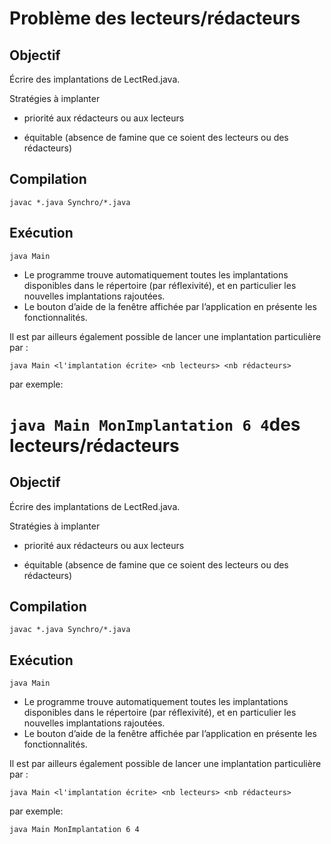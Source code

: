 Problème des lecteurs/rédacteurs
================================

Objectif
--------

Écrire des implantations de LectRed.java.

Stratégies à implanter

-   priorité aux rédacteurs ou aux lecteurs

-   équitable (absence de famine que ce soient des lecteurs ou des
    rédacteurs)

Compilation
-----------

`javac *.java Synchro/*.java`

Exécution
---------

`java Main`

-   Le programme trouve automatiquement toutes les implantations
    disponibles dans le répertoire (par réflexivité), et en particulier
    les nouvelles implantations rajoutées.
-   Le bouton d’aide de la fenêtre affichée par l’application en
    présente les fonctionnalités.

Il est par ailleurs également possible de lancer une implantation
particulière par :

`java Main <l'implantation écrite> <nb lecteurs> <nb rédacteurs>`

par exemple:

`java Main MonImplantation 6 4`des lecteurs/rédacteurs
================================

Objectif
--------

Écrire des implantations de LectRed.java.

Stratégies à implanter

-   priorité aux rédacteurs ou aux lecteurs

-   équitable (absence de famine que ce soient des lecteurs ou des
    rédacteurs)

Compilation
-----------

`javac *.java Synchro/*.java`

Exécution
---------

`java Main`

-   Le programme trouve automatiquement toutes les implantations
    disponibles dans le répertoire (par réflexivité), et en particulier
    les nouvelles implantations rajoutées.
-   Le bouton d’aide de la fenêtre affichée par l’application en
    présente les fonctionnalités.

Il est par ailleurs également possible de lancer une implantation
particulière par :

`java Main <l'implantation écrite> <nb lecteurs> <nb rédacteurs>`

par exemple:

`java Main MonImplantation 6 4`

